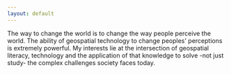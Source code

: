 ```yaml
---
layout: default
---
```


<title>Kiri Carini</title>



The way to change the world is to change the way people perceive the world. The ability of geospatial technology to change peoples' perceptions is extremely powerful. My interests lie at the intersection of geospatial literacy, technology and the application of that knowledge to solve -not just study- the complex challenges society faces today. 




